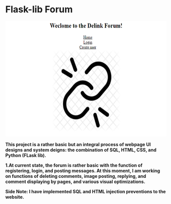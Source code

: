 # Flask-lib Forum
<img src="Delink.png" alt="Delink" width='580px' height='360px'>

**This project is a rather basic but an integral process of webpage UI designs and system deigns: the combination of SQL, HTML, CSS, and Python (FLask lib).**

**1.At current state, the forum is rather basic with the function of registering, login, and posting messages. At this moment, I am working on functions of deleting comments, image posting, replying, and comment displaying by pages, and various visual optimizations.**

**__Side Note__: I have implemented SQL and HTML injection preventions to the website.**
